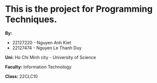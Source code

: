 # **This is the project for Programming Techniques.**

**By:**
- 22127220 - Nguyen Anh Kiet
- 22127474 - Nguyen Le Thanh Duy

**Uni:** Ho Chi Minh city - University of Science

**Faculty:** Information Technology

**Class:** 22CLC10
